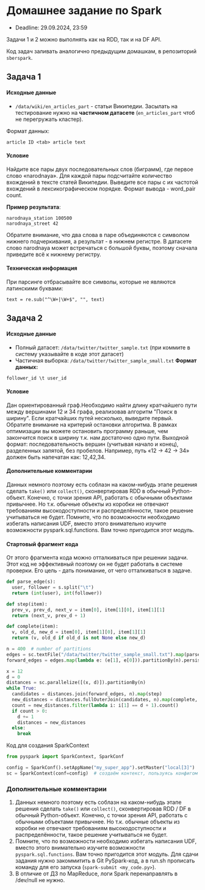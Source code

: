 # Домашнее задание по Spark

* Deadline: 29.09.2024, 23:59

Задачи 1 и 2 можно выполнять как на RDD, так и на DF API. 

Код задач заливать аналогично предыдущим домашкам, в репозиторий `sberspark`.

## Задача 1

#### Исходные данные

* `/data/wiki/en_articles_part` - статьи Википедии. Засылать на тестирование нужно на **частичном датасете** (`en_articles_part` чтоб не перегружать кластер). 


Формат данных:
```
article ID <tab> article text
```

#### Условие
Найдите все пары двух последовательных слов (биграмм), где первое слово «narodnaya». Для каждой пары подсчитайте количество вхождений в тексте статей Википедии. Выведите все пары с их частотой вхождений в лексикографическом порядке. Формат вывода - word_pair <tab> count.

**Пример результата**:
```
narodnaya_station 100500
narodnaya_street 42
```
Обратите внимание, что два слова в паре объединяются с символом нижнего подчеркивания, а результат - в нижнем регистре. В датасете слово narodnaya может встречаться с большой буквы, поэтому сначала приведите всё к нижнему регистру.

#### Техническая информация
При парсинге отбрасывайте все символы, которые не являются латинскими буквами:
```
text = re.sub("^\W+|\W+$", "", text)
```

## Задача 2

#### Исходные данные
* Полный датасет: `/data/twitter/twitter_sample.txt` (при коммите в систему указывайте в коде этот датасет)
* Частичная выборка: `/data/twitter/twitter_sample_small.txt`
**Формат данных:**
```
follower_id \t user_id
```
#### Условие
Дан ориентированный граф.Необходимо найти длину кратчайшего пути между  вершинами 12 и 34 графа, реализовав алгоритм "Поиск в ширину". Если кратчайших путей несколько, выведите первый.
Обратите внимание на критерий остановки алгоритма. В рамках оптимизации вы можете остановить программу раньше, чем закончится поиск в ширину т.к. нам достаточно одно пути. 
Выходной формат: последовательность вершин (учитывая начало и конец), разделенных запятой, без пробелов. Например, путь «12 -> 42 -> 34» должен быть напечатан как: 12,42,34.

#### Дополнительные комментарии
Данных немного поэтому есть соблазн на каком-нибудь этапе решения сделать `take()` или `collect()`, сконвертировав RDD в обычный Python-объект. Конечно, с точки зрения API, работать с обычными объектами привычнее. Но т.к. обычные объекты из коробки не отвечают требованиям высокодоступности и распределённости, такое решение учитываться не будет.
Помните, что по возможности необходимо избегать написания UDF, вместо этого внимательно изучите возможности pyspark.sql.functions. Вам точно пригодится этот модуль.

#### Стартовый фрагмент кода
От этого фрагмента кода можно отталкиваться при решении задачи. Этот код не эффективный поэтому он не будет работать в системе проверки. Его цель - дать понимание, от чего отталкиваться в задаче.
```python
def parse_edge(s):
  user, follower = s.split("\t")
  return (int(user), int(follower))

def step(item):
  prev_v, prev_d, next_v = item[0], item[1][0], item[1][1]
  return (next_v, prev_d + 1)

def complete(item):
  v, old_d, new_d = item[0], item[1][0], item[1][1]
  return (v, old_d if old_d is not None else new_d)

n = 400  # number of partitions
edges = sc.textFile("/data/twitter/twitter_sample_small.txt").map(parse_edge).cache()
forward_edges = edges.map(lambda e: (e[1], e[0])).partitionBy(n).persist()

x = 12
d = 0
distances = sc.parallelize([(x, d)]).partitionBy(n)
while True:
  candidates = distances.join(forward_edges, n).map(step)
  new_distances = distances.fullOuterJoin(candidates, n).map(complete, True).persist()
  count = new_distances.filter(lambda i: i[1] == d + 1).count()
  if count > 0:
    d += 1
    distances = new_distances
  else:
    break
```
Код для создания SparkContext
```python
from pyspark import SparkContext, SparkConf

config = SparkConf().setAppName("my_super_app").setMaster("local[3]")  # конфиг, в котором указываем название приложения и режим выполнения (local[*] для локального запуска, yarn для запуска через YARN).
sc = SparkContext(conf=config)  # создаём контекст, пользуясь конфигом
```
### Дополнительные комментарии
1. Данных немного поэтому есть соблазн на каком-нибудь этапе решения сделать `take()` или `collect()`, сконвертировав RDD / DF в обычный Python-объект. Конечно, с точки зрения API, работать с обычными объектами привычнее. Но т.к. обычные объекты из коробки не отвечают требованиям высокодоступности и распределённости, такое решение учитываться не будет.
2. Помните, что по возможности необходимо избегать написания UDF, вместо этого внимательно изучите возможности `pyspark.sql.functions`. Вам точно пригодится этот модуль.
Для сдачи задания нужно закоммитить в Git PySpark-код, а в run.sh прописать команду для его запуска (`spark-submit <my_code.py>`). 
3. В отличие от ДЗ по MapReduce, логи Spark перенаправлять в /dev/null не нужно.
